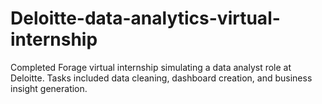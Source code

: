 # Deloitte-data-analytics-virtual-internship
Completed Forage virtual internship simulating a data analyst role at Deloitte. Tasks included data cleaning, dashboard creation, and business insight generation.
